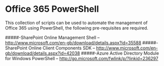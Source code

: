 # Office 365 PowerShell
This collection of scripts can be used to automate the management of Office 365 using PowerShell, the following pre-requisites are required.

#####-SharePoint Online Management Shell – http://www.microsoft.com/en-gb/download/details.aspx?id=35588
#####-SharePoint Online Client Components SDK – http://www.microsoft.com/en-gb/download/details.aspx?id=42038
#####-Azure Active Directory Module for Windows PowerShell – http://go.microsoft.com/fwlink/p/?linkid=236297
